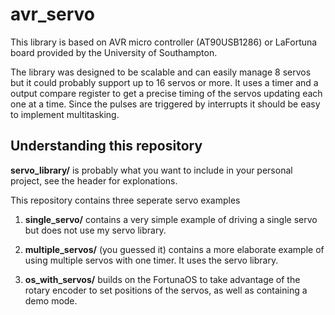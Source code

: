 # avr_servo
This library is based on AVR micro controller (AT90USB1286) or LaFortuna board provided by the University of Southampton.

The library was designed to be scalable and can easily manage 8 servos but it could probably support up to 16 servos or more. It uses a timer and a output compare register to get a precise timing of the servos updating each one at a time. Since the pulses are triggered by interrupts it should be easy to implement multitasking.

## Understanding this repository

**servo_library/** is probably what you want to include in your personal project, see the header for explonations. 

This repository contains three seperate servo examples

1. **single_servo/** contains a very simple example of driving a single servo but does not use my servo library.

2. **multiple_servos/** (you guessed it) contains a more elaborate example of using multiple servos with one timer. It uses the servo library.

3. **os_with_servos/** builds on the FortunaOS to take advantage of the rotary encoder to set positions of the servos, as well as containing a demo mode.
